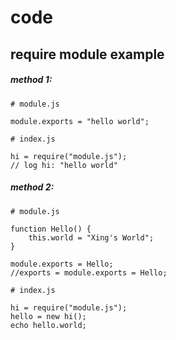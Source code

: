 # code
## require module example
##### method 1:
```
# module.js

module.exports = "hello world";
```
```
# index.js

hi = require("module.js");
// log hi: "hello world"
```

##### method 2:
```
# module.js

function Hello() {
    this.world = "Xing's World";
}

module.exports = Hello;
//exports = module.exports = Hello;
```
```
# index.js

hi = require("module.js");
hello = new hi();
echo hello.world;
```
